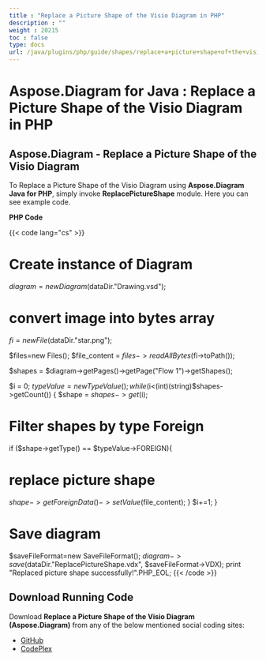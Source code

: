 ```yaml
---
title : "Replace a Picture Shape of the Visio Diagram in PHP" 
description : "" 
weight : 20215 
toc : false
type: docs
url: /java/plugins/php/guide/shapes/replace+a+picture+shape+of+the+visio+diagram+in+php/
---
```


# Aspose.Diagram for Java : Replace a Picture Shape of the Visio Diagram in PHP


## Aspose.Diagram - Replace a Picture Shape of the Visio Diagram

To Replace a Picture Shape of the Visio Diagram using **Aspose.Diagram Java for PHP**, simply invoke **ReplacePictureShape** module. Here you can see example code.

**PHP Code**

{{< code lang="cs" >}}
# Create instance of Diagram
$diagram = new Diagram($dataDir."Drawing.vsd");

# convert image into bytes array
$fi = new File($dataDir."star.png");

$files=new Files();
$file_content = $files->readAllBytes($fi->toPath());

$shapes = $diagram->getPages()->getPage("Flow 1")->getShapes();

$i = 0;
$typeValue=new TypeValue();
while ($i<(int)(string)$shapes->getCount()) {
$shape = $shapes->get($i);
# Filter shapes by type Foreign
if ($shape->getType() == $typeValue->FOREIGN){
# replace picture shape
$shape->getForeignData()->setValue($file_content);
}
$i+=1;
}

# Save diagram
$saveFileFormat=new SaveFileFormat();
$diagram->save($dataDir."ReplacePictureShape.vdx", $saveFileFormat->VDX);
print "Replaced picture shape successfully!".PHP_EOL;
{{< /code >}}

## Download Running Code

Download **Replace a Picture Shape of the Visio Diagram (Aspose.Diagram)** from any of the below mentioned social coding sites:

*   [GitHub](https://github.com/asposediagram/Aspose.Diagram-for-Java/blob/master/Plugins/Aspose_Diagram_Java_for_PHP/src/aspose/diagram/WorkingwithShapes/ReplacePictureShape.php)
*   [CodePlex](https://asposediagramjavaphp.codeplex.com/SourceControl/latest#src/aspose/diagram/WorkingwithShapes/ReplacePictureShape.php)

